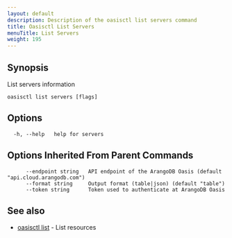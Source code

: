 ```yaml
---
layout: default
description: Description of the oasisctl list servers command
title: Oasisctl List Servers
menuTitle: List Servers
weight: 195
---
```

## Synopsis
List servers information

```
oasisctl list servers [flags]
```

## Options
```
  -h, --help   help for servers
```

## Options Inherited From Parent Commands
```
      --endpoint string   API endpoint of the ArangoDB Oasis (default "api.cloud.arangodb.com")
      --format string     Output format (table|json) (default "table")
      --token string      Token used to authenticate at ArangoDB Oasis
```

## See also
* [oasisctl list](_index.md)	 - List resources


